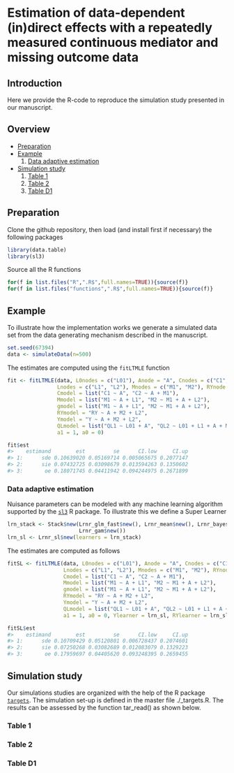 
<!-- README.md is generated from README.Rmd. Please edit that file -->

# Estimation of data-dependent (in)direct effects with a repeatedly measured continuous mediator and missing outcome data

## Introduction <a name="introduction"></a>

Here we provide the R-code to reproduce the simulation study presented
in our manuscript.

## Overview

- [Preparation](#preparation)
- [Example](#example)
  1.  [Data adaptive estimation](#dataadaptive)
- [Simulation study](#simulations)
  1.  [Table 1](#table1)
  2.  [Table 2](#table2)
  3.  [Table D1](#tableD1)

## Preparation <a name="preparation"></a>

Clone the github repository, then load (and install first if necessary)
the following packages

``` r
library(data.table)
library(sl3)
```

Source all the R functions

``` r
for(f in list.files("R",".R$",full.names=TRUE)){source(f)}
for(f in list.files("functions",".R$",full.names=TRUE)){source(f)}
```

## Example <a name="example"></a>

To illustrate how the implementation works we generate a simulated data
set from the data generating mechanism described in the manuscript.

``` r
set.seed(67394)
data <- simulateData(n=500)
```

The estimates are computed using the <tt>`fitLTMLE`</tt> function

``` r
fit <- fitLTMLE(data, L0nodes = c("L01"), Anode = "A", Cnodes = c("C1", "C2"),
                Lnodes = c("L1", "L2"), Mnodes = c("M1", "M2"), RYnode = "RY", Ynode = "Y", 
                Cmodel = list("C1 ~ A", "C2 ~ A + M1"), 
                Mmodel = list("M1 ~ A + L1", "M2 ~ M1 + A + L2"),
                gmodel = list("M1 ~ A + L1", "M2 ~ M1 + A + L2"), 
                RYmodel = "RY ~ A + M2 + L2", 
                Ymodel = "Y ~ A + M2 + L2", 
                QLmodel = list("QL1 ~ L01 + A", "QL2 ~ L01 + L1 + A + M1"),
                a1 = 1, a0 = 0)
```

``` r
fit$est
#>    estimand        est         se      CI.low     CI.up
#> 1:      sde 0.10639020 0.05169714 0.005065675 0.2077147
#> 2:      sie 0.07432725 0.03098679 0.013594263 0.1350602
#> 3:       oe 0.18071745 0.04411942 0.094244975 0.2671899
```

### Data adaptive estimation <a name="dataadaptive"></a>

Nuisance parameters can be modeled with any machine learning algorithm
supported by the [<tt>`sl3`</tt>](https://github.com/tlverse/sl3) R
package. To illustrate this we define a Super Learner

``` r
lrn_stack <- Stack$new(Lrnr_glm_fast$new(), Lrnr_mean$new(), Lrnr_bayesglm$new(), 
                       Lrnr_gam$new())
lrn_sl <- Lrnr_sl$new(learners = lrn_stack)
```

The estimates are computed as follows

``` r
fitSL <- fitLTMLE(data, L0nodes = c("L01"), Anode = "A", Cnodes = c("C1", "C2"),
                  Lnodes = c("L1", "L2"), Mnodes = c("M1", "M2"), RYnode = "RY", Ynode = "Y", 
                  Cmodel = list("C1 ~ A", "C2 ~ A + M1"), 
                  Mmodel = list("M1 ~ A + L1", "M2 ~ M1 + A + L2"),
                  gmodel = list("M1 ~ A + L1", "M2 ~ M1 + A + L2"), 
                  RYmodel = "RY ~ A + M2 + L2", 
                  Ymodel = "Y ~ A + M2 + L2", 
                  QLmodel = list("QL1 ~ L01 + A", "QL2 ~ L01 + L1 + A + M1"),
                  a1 = 1, a0 = 0, Ylearner = lrn_sl, RYlearner = lrn_sl, Clearner = lrn_sl)
```

``` r
fitSL$est
#>    estimand        est         se      CI.low     CI.up
#> 1:      sde 0.10709429 0.05120801 0.006728437 0.2074601
#> 2:      sie 0.07250268 0.03082689 0.012083079 0.1329223
#> 3:       oe 0.17959697 0.04405620 0.093248395 0.2659455
```

## Simulation study <a name="simulations"></a>

Our simulations studies are organized with the help of the R package
[<tt>`targets`</tt>](https://books.ropensci.org/targets/). The
simulation set-up is defined in the master file ./\_targets.R. The
results can be assessed by the function tar_read() as shown below.

### Table 1 <a name="table1"></a>

### Table 2 <a name="table2"></a>

### Table D1 <a name="tableD1"></a>
